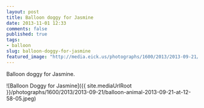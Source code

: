 ```yaml
---
layout: post
title: Balloon doggy for Jasmine
date: 2013-11-01 12:33
comments: false
published: true
tags:
- balloon
slug: balloon-doggy-for-jasmine
featured_image: "http://media.eick.us/photographs/1600/2013/2013-09-21/balloon-animal-2013-09-21-at-12-58-05.jpeg"
---
```

Balloon doggy for Jasmine.

![Balloon Doggy for Jasmine]({{ site.mediaUrlRoot }}/photographs/1600/2013/2013-09-21/balloon-animal-2013-09-21-at-12-58-05.jpeg)
